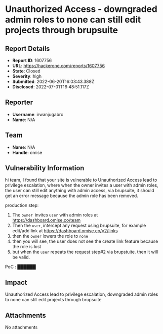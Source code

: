 # Unauthorized Access - downgraded admin roles to none can still edit projects through brupsuite

## Report Details
- **Report ID**: 1607756
- **URL**: https://hackerone.com/reports/1607756
- **State**: Closed
- **Severity**: high
- **Submitted**: 2022-06-20T16:03:43.388Z
- **Disclosed**: 2022-07-01T16:48:51.117Z

## Reporter
- **Username**: irwanjugabro
- **Name**: N/A

## Team
- **Name**: N/A
- **Handle**: omise

## Vulnerability Information
hi team,
I found that your site is vulnerable to Unauthorized Access lead to  privilege escalation, where when the owner invites a user with admin roles, the user can still edit anything with admin access, via brupsuite, it should get an error message because the admin role has been removed.


production step:
1. The `owner `invites `user` with admin roles at https://dashboard.omise.co/team
2. Then the `user`, intercept any request using brupsuite, for example edit/add link at https://dashboard.omise.co/v2/links
3. then the `owner` lowers the role to `none`
4. then you will see, the user does not see the create link feature because the role is lost
5. but when the `user` repeats the request step#2 via brupstuite. then it will be valid.

PoC :
██████

## Impact

Unauthorized Access lead to  privilege escalation, downgraded admin roles to none can still edit projects through brupsuite

## Attachments
No attachments
